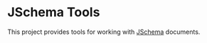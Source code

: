 # JSchema Tools

This project provides tools for working with <a href="http://jschema.org">JSchema</a> documents.

